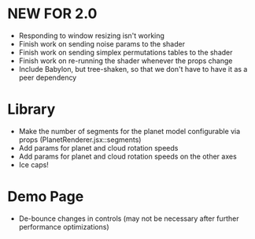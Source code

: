 # NEW FOR 2.0
* Responding to window resizing isn't working
* Finish work on sending noise params to the shader
* Finish work on sending simplex permutations tables to the shader
* Finish work on re-running the shader whenever the props change
* Include Babylon, but tree-shaken, so that we don't have to have it as a peer dependency

# Library 
* Make the number of segments for the planet model configurable via props (PlanetRenderer.jsx::segments)
* Add params for planet and cloud rotation speeds
* Add params for planet and cloud rotation speeds on the other axes
* Ice caps!

# Demo Page
* De-bounce changes in controls (may not be necessary after further performance optimizations)

